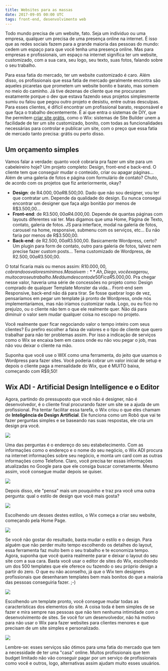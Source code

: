 ```yaml
---
title: Websites para as massas
date: 2017-09-05 00:00 UTC
tags: front-end, desenvolvimento web
---
```


Todo mundo precisa de um website, fato. Seja um individuo ou uma empresa, qualquer um precisa de uma presença online na internet. É isso que as redes sociais fazem para a grande maioria das pessoas do mundo: cedem um espaço para que você tenha uma presença online. Mas para empresas e profissionais, um espaço na internet significa ter um website, customizado, com a sua cara, seu logo, seu texto, suas fotos, falando sobre o seu trabalho. 

Para essa fatia do mercado, ter um website customizado é caro. Além disso, os profissionais que essa fatia de mercado geralmente encontra são aqueles picaretas que prometem um website bonito e barato, mas somem no meio do caminho. Já tive dezenas de cliente que me procuraram exatamente porque o dev que estava fazendo seus projetos simplesmente sumiu ou falou que pegou outro projeto e desistiu, entre outras desculpas. Para esses clientes, é difícil encontrar um profissional barato, responsável e que faça o trabalho decentemente. É aí que entra o sistemas de DIY, que lhe permitem [criar site grátis](http://bit.ly/wix-tableless-pt), como o Wix: sistemas de Site Builder unem a facilidade de ter um site customizado, bonito, com todas as funcionalidades necessárias para controlar e publicar um site, com o preço que essa fatia de mercado tanto precisa: grátis ou perto disso.

## Um orçamento simples
Vamos falar a verdade: quanto você cobraria pra fazer um site para um cabeleireiro hoje? Um projeto completo: Design, front-end e back-end. O cliente tem que conseguir mudar o conteúdo, criar ou apagar páginas... Além de uma galeria de fotos e página com formulário de contato?
Chuto, de acordo com os projetos que fiz anteriormente, okay?

- **Design**: de R$4.000,00 a R$8.500,00. Dado que não sou designer, vou ter que contratar um. Depende da qualidade do design. Eu nunca consegui encontrar um designer que faça algo bonitão por menos de R$3.500,00... 
- **Front-end**: de R$3.500,00 a R$4.000,00. Depende de quantas páginas com layouts diferentes vai ter. Mas digamos que uma Home, Página de Texto, contato, galeria de fotos. JS para interface, modal na galeria de fotos, carousel na home, responsive, submenu com os serviços, etc... Eu não faria por menos de R$3.500,00.
- **Back-end**: de R$2.500,00 a R$3.500,00. Basicamente Wordpress, certo? Um plugin para form de contato, outro para galeria de fotos, talvez nem precise fazer custom posts... Tema customizado de Wordpress, de R$2.500,00  a R$3.500,00.

O total ficaria mais ou menos assim: R$10.000,00, cobrando os valores mínimos. Mas aí vem: **Ah, Diego, você exagerou, muito caro seu trabalho. Me dá um desconto de 50%.**   
Fica R$5.000,00. Pra chegar nesse valor, haveria uma série de concessões no projeto como: Design comprado de qualquer Template Monster da vida... Front-end sem Responsive, back-end não dá para tirar. Se fosse quebrar logo de vez, pensaríamos em pegar um template já pronto de Wordpress, onde nós implementaríamos, mas não iríamos customizar nada. Logo, ou eu fico no prejuízo, ou o cliente não tem o que ele realmente quer. Não dá para diminuir o valor sem mudar qualquer coisa no escopo no projeto.   
  
Você realmente quer ficar negociando valor o tempo inteiro com seus clientes? Eu prefiro escolher a faixa de valores e o tipo de cliente que quero trabalhar para não ter problemas assim. Por isso a indicação de serviços como o Wix se encaixa bem em casos onde eu não vou pegar o job, mas não vou deixar o cliente na mão.

Suponha que você use o WIX como uma ferramenta, do jeito que usamos o Wordpress para fazer sites. Você poderia cobrar um valor inicial de setup e depois o cliente paga a mensalidade do Wix, que é MUITO baixa, começando com R$9,50! 

## Wix ADI - Artificial Design Intelligence e o Editor
Agora, partindo do pressuposto que você não é designer, não é desenvolvedor, é o cliente final procurando fazer um site se a ajuda de um profissional. Pra tentar facilitar essa tarefa, o Wix criou o que eles chamam de **Inteligência de Design Artificial**. Ele funciona como um Robô que vai te fazer perguntas simples e se baseando nas suas respostas, ele cria um design pra você.

![](http://i.imgur.com/EHgX9Ua.png)

Uma das perguntas é o endereço do seu estabelecimento. Com as informações como o endereço e o nome do seu negócio, o Wix ADI procura na internet informações sobre seu negócio, e monta um card com as outras informações como Telefone. Claro, você precisa ter essas informações atualizadas no Google para que ele consiga buscar corretamente. Mesmo assim, você consegue mudar depois se quiser.

![](http://i.imgur.com/97Dd5wW.png)

Depois disso, ele "pensa" mais um pouquinho e traz pra você uma outra pergunta: qual o estilo de design que você mais gosta? 

![](http://i.imgur.com/anO3QsT.png)

Escolhendo um desses destes estilos, o Wix começa a criar seu website, começando pela Home Page. 

![](http://i.imgur.com/67V0sP1.png)

Se você não gostar do resultado, basta mudar o estilo e o design. Para alguém que não perder muito tempo escolhendo os detalhes do layout, essa ferramenta faz muito bem o seu trabalho e te economiza tempo. Agora, suponha que você queira realmente parar e deixar o layout do seu site com a sua cara. Basta você usar o editor de sites do Wix, escolhendo um dos 500 templates que ele oferece ou fazendo o seu próprio design a partir do zero. O que eu não aconselho, já que o Wix tem designers profissionais que desenharam templates bem mais bonitos do que a maioria das pessoas conseguiria fazer. ;-)

![](http://i.imgur.com/HKpFPb8.png)

Escolhendo um template pronto, você consegue mudar todas as características dos elementos do site. A coisa toda é bem simples de se fazer e mira sempre nas pessoas que não tem nenhuma intimidade com o desenvolvimento de sites. Se você for um desenvolvedor, não há motivo para não usar o Wix para fazer websites para clientes menores e que precisam de um site simples e personalizado. 

![](http://i.imgur.com/2nlTyul.png)

Lembre-se: esses serviços são ótimos para uma fatia do mercado que tem a necessidade de ter uma "casa" online. Muitos profissionais que tem budget limitado não vão conseguir pagar por um serviço de profissionais como você e outros, logo, alternativas assim ajudam muito esses usuários. 



















